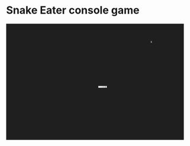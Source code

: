 # Snake Eater console game

![Snake eater](https://raw.githubusercontent.com/pedrohenriquerls/snake_console/master/gifs/snake.gif)
